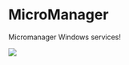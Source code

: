# MicroManager
Micromanager Windows services!

![](https://ci.appveyor.com/api/projects/status/2yxrlulxbqb46hax?svg=true)
